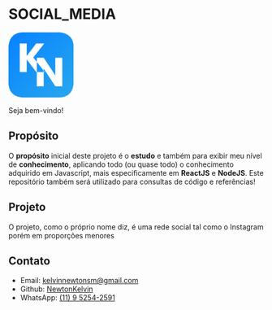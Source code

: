 # SOCIAL_MEDIA

<img src="https://raw.githubusercontent.com/NewtonKelvin/social_media/871b6237a73878acd0d40edeed597a6b1d60db0b/front_end/public/images/logotipo_blue.svg" width="128"/>

Seja bem-vindo!

## Propósito

O **propósito** inicial deste projeto é o **estudo** e também para exibir meu nível de **conhecimento**, aplicando todo (ou quase todo) o conhecimento adquirido em Javascript, mais especificamente em **ReactJS** e **NodeJS**. Este repositório também será utilizado para consultas de código e referências!

## Projeto

O projeto, como o próprio nome diz, é uma rede social tal como o Instagram porém em proporções menores

## Contato

- Email: kelvinnewtonsm@gmail.com
- Github: [NewtonKelvin](https://github.com/NewtonKelvin)
- WhatsApp: [(11) 9 5254-2591](https://wa.me/5511952542591)

